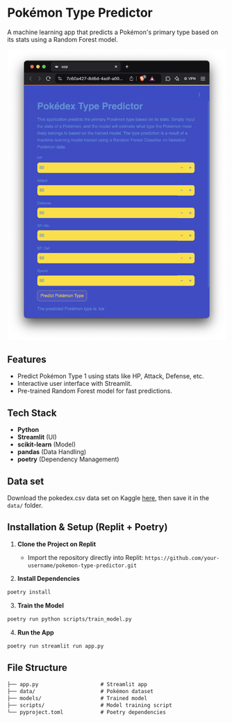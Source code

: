# Pokémon Type Predictor

A machine learning app that predicts a Pokémon's primary type based on its stats using a Random Forest model.

![App Screenshot](screenshot.png)

## Features
- Predict Pokémon Type 1 using stats like HP, Attack, Defense, etc.
- Interactive user interface with Streamlit.
- Pre-trained Random Forest model for fast predictions.

## Tech Stack
- **Python**
- **Streamlit** (UI)
- **scikit-learn** (Model)
- **pandas** (Data Handling)
- **poetry** (Dependency Management)

## Data set
Download the pokedex.csv data set on Kaggle [here](https://www.kaggle.com/datasets/christofferms/pokemon-with-stats-and-image), then save it in the `data/` folder.

## Installation & Setup (Replit + Poetry)

1. **Clone the Project on Replit**
   - Import the repository directly into Replit: `https://github.com/your-username/pokemon-type-predictor.git`


2. **Install Dependencies**
```bash
poetry install
```

3. **Train the Model**
```bash
poetry run python scripts/train_model.py
```

4. **Run the App**
```bash
poetry run streamlit run app.py
```

## File Structure
```
├── app.py                    # Streamlit app
├── data/                     # Pokémon dataset
├── models/                   # Trained model
├── scripts/                  # Model training script
└── pyproject.toml            # Poetry dependencies
```